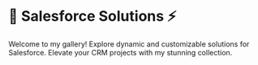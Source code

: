 # 🚀 Salesforce Solutions ⚡

Welcome to my gallery! Explore dynamic and customizable solutions for Salesforce. Elevate your CRM projects with my stunning collection. 

